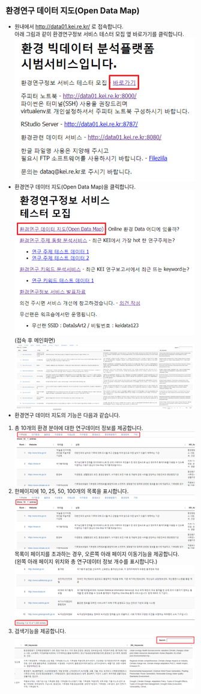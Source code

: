 ## 환경연구 데이터 지도(Open Data Map)
- 원내에서 http://data01.kei.re.kr/ 로 접속합니다.  
아래 그림과 같이 환경연구정보 서비스 테스터 모집 옆 바로가기를 클릭합니다.
![환경연구정보 서비스 바로가기](./imgs/바로가기.png)  
- 환경연구 데이터 지도(Open Data Map)을 클릭합니다.  
![환경연구정보 서비스](./imgs/바로가기_데이터지도.png)   
(접속 후 메인화면)  
![환경연구 데이터 지도](./imgs/환경연구데이터지도.png)   
- 환경연구 데이터 지도의 기능은 다음과 같습니다.  
1) 총 10개의 환경 분야에 대한 연구데이터 정보를 제공합니다.  
![환경연구 데이터 지도 분류](./imgs/환경연구데이터지도_분류.png)   
2) 한페이지에 10, 25, 50, 100개의 목록을 표시합니다.  
![환경연구 데이터 지도 목록표시 개수](./imgs/환경연구데이터지도_표시개수.png)   
목록이 페이지를 초과하는 경우, 오른쪽 아래 페이지 이동기능을 제공합니다.  
(왼쪽 아래 페이지 위치와 총 연구데이터 정보 개수를 표시합니다.)  
![환경연구 데이터 지도 목록개수](./imgs/환경연구데이터지도_목록개수2.png)   
3) 검색기능을 제공합니다.
![환경연구 데이터 지도 검색](./imgs/환경연구데이터지도_검색2.png)   
